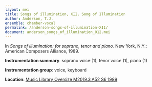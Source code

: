 ```yaml
---
layout: mei
title: Songs of illumination, XII. Song of Illumination
author: Anderson, T.J.
ensemble: chamber-vocal
permalink: /anderson-songs-of-illumination-XII/
document: anderson_songs_of_illumination_012.mei
---
```


In *Songs of illumination: for soprano, tenor and piano.* New York, N.Y.: American Composers Alliance, 1989.

**Instrumentation summary**: soprano voice (1), tenor voice (1), piano (1)

**Instrumentation group**: voice, keyboard 

**Location**: <a href="https://tufts-primo.hosted.exlibrisgroup.com/permalink/f/14dinuo/01TUN_ALMA21102270180003851" target="_blank">Music Library Oversize M2019.3.A52 S6 1989</a>
